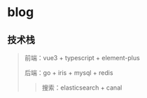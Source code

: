 # blog

## 技术栈
> 前端：vue3 + typescript + element-plus
>
> 后端：go + iris + mysql + redis
>> 搜索：elasticsearch + canal